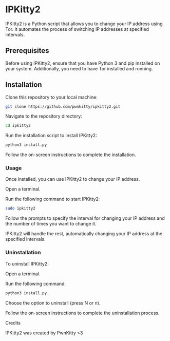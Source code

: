 # IPKitty2

IPKitty2 is a Python script that allows you to change your IP address using Tor. It automates the process of switching IP addresses at specified intervals.

## Prerequisites

Before using IPKitty2, ensure that you have Python 3 and pip installed on your system. Additionally, you need to have Tor installed and running.

## Installation

Clone this repository to your local machine:

   ```bash
   git clone https://github.com/pwnkitty/ipkitty2.git
   ```

Navigate to the repository directory:

```bash
cd ipkitty2
```
Run the installation script to install IPKitty2:

```bash
python3 install.py
```

Follow the on-screen instructions to complete the installation.

### Usage

Once installed, you can use IPKitty2 to change your IP address.

Open a terminal.

Run the following command to start IPKitty2:

```bash
sudo ipkitty2
```

Follow the prompts to specify the interval for changing your IP address and the number of times you want to change it.

IPKitty2 will handle the rest, automatically changing your IP address at the specified intervals.

### Uninstallation

To uninstall IPKitty2:

Open a terminal.

Run the following command:

```bash
python3 install.py
```

Choose the option to uninstall (press N or n).

Follow the on-screen instructions to complete the uninstallation process.

Credits

IPKitty2 was created by PwnKitty <3
